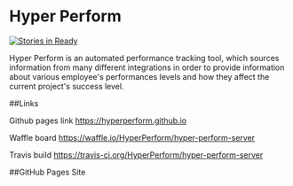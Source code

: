 # Hyper Perform

[![Stories in Ready](https://badge.waffle.io/HyperPerform/hyperperform.github.io.svg?label=ready&title=Ready)](http://waffle.io/HyperPerform/hyperperform.github.io)

Hyper Perform is an automated performance tracking tool, which sources information from many different integrations in order to provide information about various employee's performances levels and how they affect the current project's success level.

##Links

Github pages link https://hyperperform.github.io

Waffle board https://waffle.io/HyperPerform/hyper-perform-server

Travis build https://travis-ci.org/HyperPerform/hyper-perform-server


##GitHub Pages Site
